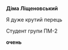 <strong>Діма Ліщеновський</strong> 
<p>Я дуже крутий перець</p>
<p>Студент групи ПМ-2</p>
<strong>очень</strong> 

